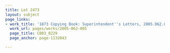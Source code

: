 ```yaml
---
title: Lot 2473
layout: subject
page_links:
- work_title: '1873 Copying Book: Superintendent''s Letters, 2005.062.005'
  work_url: pages/works/2005-062-005
  page_title: CB03_0229
  page_anchor: page-1132043

---
```

